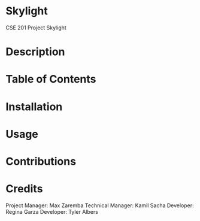 # Skylight
CSE 201 Project Skylight

Description
==========================================


Table of Contents
==========================================


Installation
==========================================


Usage
==========================================


Contributions
==========================================


Credits
==========================================
Project Manager: Max Zaremba
Technical Manager: Kamil Sacha
Developer: Regina Garza
Developer: Tyler Albers


